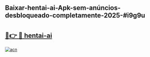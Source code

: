 ## Baixar-hentai-ai-Apk-sem-anúncios-desbloqueado-completamente-2025-#i9g9u

# <h2><a href="https://ainizakaria.my?title=hentai-ai&ref=20M">🔗👉 🔴 hentai-ai</a></h2>

[![acn](https://github.com/user-attachments/assets/0f9c940e-d8b0-45ae-aac7-cd30a18b3e1c)](https://ainizakaria.my?title=hentai-ai&ref=20M)

